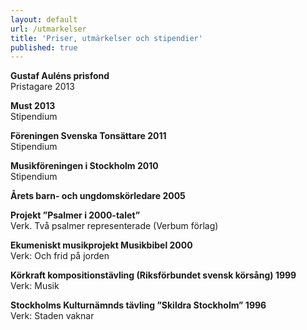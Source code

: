 ```yaml
---
layout: default
url: /utmarkelser
title: 'Priser, utmärkelser och stipendier'
published: true
---
```


**Gustaf Auléns prisfond**   
Pristagare 2013

**Must 2013**  
Stipendium

**Föreningen Svenska Tonsättare 2011**  
Stipendium 

**Musikföreningen i Stockholm 2010**  
Stipendium 

**Årets barn- och ungdomskörledare 2005**

**Projekt ”Psalmer i 2000-talet”**   
Verk. Två psalmer representerade (Verbum förlag)

**Ekumeniskt musikprojekt Musikbibel 2000**  
Verk: Och frid på jorden

**Körkraft kompositionstävling (Riksförbundet svensk körsång) 1999**  
Verk: Musik

**Stockholms  Kulturnämnds tävling ”Skildra Stockholm” 1996**  
Verk: Staden vaknar











	


